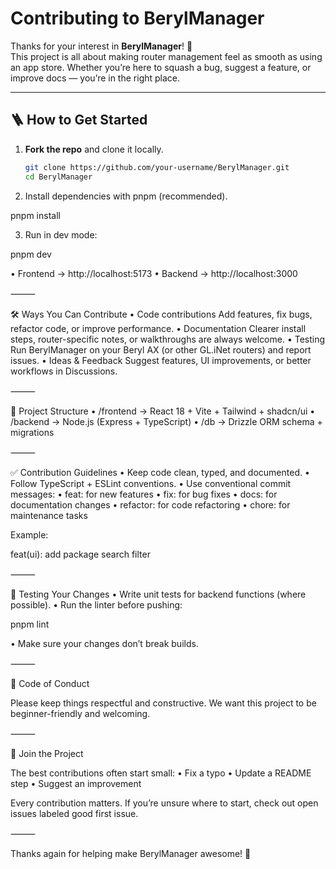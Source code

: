 # Contributing to BerylManager

Thanks for your interest in **BerylManager**! 🎉  
This project is all about making router management feel as smooth as using an app store. Whether you’re here to squash a bug, suggest a feature, or improve docs — you’re in the right place.

---

## 🪜 How to Get Started

1. **Fork the repo** and clone it locally.
   ```bash
   git clone https://github.com/your-username/BerylManager.git
   cd BerylManager

  2.	Install dependencies with pnpm (recommended).

pnpm install


  3.	Run in dev mode:

pnpm dev

  •	Frontend → http://localhost:5173
  •	Backend → http://localhost:3000

⸻

🛠️ Ways You Can Contribute
  •	Code contributions
Add features, fix bugs, refactor code, or improve performance.
  •	Documentation
Clearer install steps, router-specific notes, or walkthroughs are always welcome.
  •	Testing
Run BerylManager on your Beryl AX (or other GL.iNet routers) and report issues.
  •	Ideas & Feedback
Suggest features, UI improvements, or better workflows in Discussions.

⸻

📂 Project Structure
  •	/frontend → React 18 + Vite + Tailwind + shadcn/ui
  •	/backend → Node.js (Express + TypeScript)
  •	/db → Drizzle ORM schema + migrations

⸻

✅ Contribution Guidelines
  •	Keep code clean, typed, and documented.
  •	Follow TypeScript + ESLint conventions.
  •	Use conventional commit messages:
  •	feat: for new features
  •	fix: for bug fixes
  •	docs: for documentation changes
  •	refactor: for code refactoring
  •	chore: for maintenance tasks

Example:

feat(ui): add package search filter


⸻

🧪 Testing Your Changes
  •	Write unit tests for backend functions (where possible).
  •	Run the linter before pushing:

pnpm lint


  •	Make sure your changes don’t break builds.

⸻

🤝 Code of Conduct

Please keep things respectful and constructive.
We want this project to be beginner-friendly and welcoming.

⸻

🌟 Join the Project

The best contributions often start small:
  •	Fix a typo
  •	Update a README step
  •	Suggest an improvement

Every contribution matters. If you’re unsure where to start, check out open issues labeled good first issue.

⸻

Thanks again for helping make BerylManager awesome! 🚀


